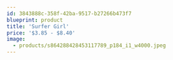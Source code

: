```yaml
---
id: 3843888c-358f-42ba-9517-b27266b473f7
blueprint: product
title: 'Surfer Girl'
price: '$3.85 - $8.40'
image:
  - products/s864288428453117789_p184_i1_w4000.jpeg
---
```

